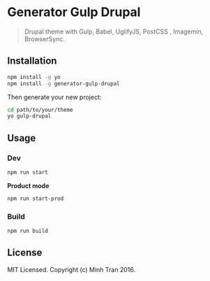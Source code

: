 # Generator Gulp Drupal
> Drupal theme with Gulp, Babel, UglifyJS, PostCSS , Imagemin, BrowserSync.

## Installation

```bash
npm install -g yo
npm install -g generator-gulp-drupal
```

Then generate your new project:

```bash
cd path/to/your/theme
yo gulp-drupal
```

## Usage

### Dev

```bash
npm run start
```

**Product mode**

```bash
npm run start-prod
```

### Build

```bash
npm run build
```

## License

MIT Licensed. Copyright (c) Minh Tran 2016.
